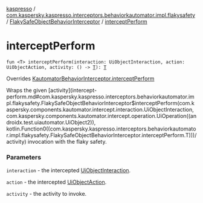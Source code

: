 [kaspresso](../../index.md) / [com.kaspersky.kaspresso.interceptors.behaviorkautomator.impl.flakysafety](../index.md) / [FlakySafeObjectBehaviorInterceptor](index.md) / [interceptPerform](./intercept-perform.md)

# interceptPerform

`fun <T> interceptPerform(interaction: UiObjectInteraction, action: UiObjectAction, activity: () -> `[`T`](intercept-perform.md#T)`): `[`T`](intercept-perform.md#T)

Overrides [KautomatorBehaviorInterceptor.interceptPerform](../../com.kaspersky.kaspresso.interceptors.behaviorkautomator/-kautomator-behavior-interceptor/intercept-perform.md)

Wraps the given [activity](intercept-perform.md#com.kaspersky.kaspresso.interceptors.behaviorkautomator.impl.flakysafety.FlakySafeObjectBehaviorInterceptor$interceptPerform(com.kaspersky.components.kautomator.intercept.interaction.UiObjectInteraction, com.kaspersky.components.kautomator.intercept.operation.UiOperation((androidx.test.uiautomator.UiObject2)), kotlin.Function0((com.kaspersky.kaspresso.interceptors.behaviorkautomator.impl.flakysafety.FlakySafeObjectBehaviorInterceptor.interceptPerform.T)))/activity) invocation with the flaky safety.

### Parameters

`interaction` - the intercepted [UiObjectInteraction](#).

`action` - the intercepted [UiObjectAction](#).

`activity` - the activity to invoke.